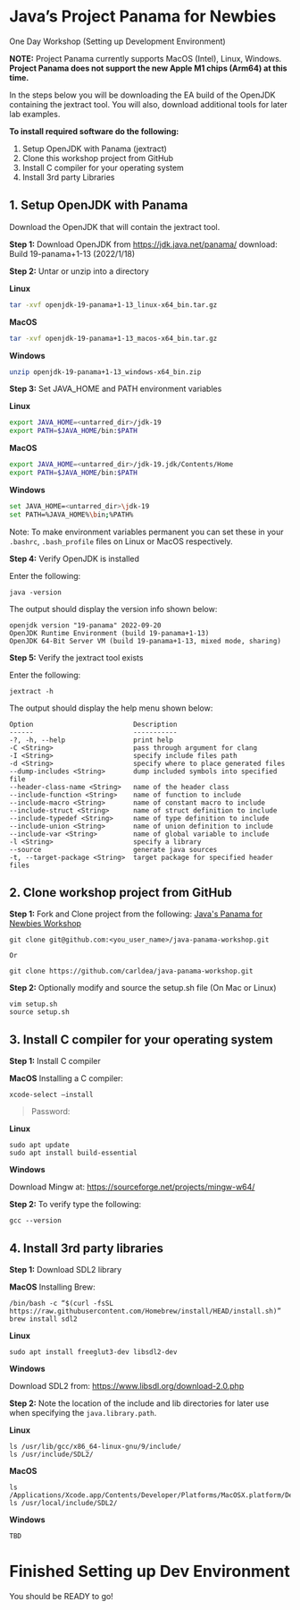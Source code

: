 # Java’s Project Panama for Newbies
One Day Workshop 
(Setting up Development Environment)

**NOTE:** Project Panama currently supports MacOS (Intel), Linux, Windows. **Project Panama does not support the new Apple M1 chips (Arm64) at this time.**

In the steps below you will be downloading the EA build of the OpenJDK containing the jextract tool. You will also, download additional tools for later lab examples.

**To install required software do the following:**
1. Setup OpenJDK with Panama (jextract)
2. Clone this workshop project from GitHub
3. Install C compiler for your operating system
4. Install 3rd party Libraries

## 1. Setup OpenJDK with Panama
Download the OpenJDK that will contain the jextract tool.

**Step 1:** Download OpenJDK from https://jdk.java.net/panama/ download: Build 19-panama+1-13 (2022/1/18)

**Step 2:** Untar or unzip into a directory

**Linux**
```bash
tar -xvf openjdk-19-panama+1-13_linux-x64_bin.tar.gz
```

**MacOS**
```bash
tar -xvf openjdk-19-panama+1-13_macos-x64_bin.tar.gz
```

**Windows**
```bash
unzip openjdk-19-panama+1-13_windows-x64_bin.zip
```

**Step 3:** Set JAVA_HOME and PATH environment variables

**Linux**
```bash
export JAVA_HOME=<untarred_dir>/jdk-19
export PATH=$JAVA_HOME/bin:$PATH
```

**MacOS**
```bash
export JAVA_HOME=<untarred_dir>/jdk-19.jdk/Contents/Home
export PATH=$JAVA_HOME/bin:$PATH
```

**Windows**
```bash
set JAVA_HOME=<untarred_dir>\jdk-19
set PATH=%JAVA_HOME%\bin;%PATH%
```

Note: To make environment variables permanent you can set these in your `.bashrc`, `.bash_profile` files on Linux or MacOS respectively.

**Step 4:** Verify OpenJDK is installed

Enter the following: 
```
java -version
```

The output should display the version info shown below:
```
openjdk version "19-panama" 2022-09-20
OpenJDK Runtime Environment (build 19-panama+1-13)
OpenJDK 64-Bit Server VM (build 19-panama+1-13, mixed mode, sharing)
```

**Step 5:** Verify the jextract tool exists

Enter the following: 
```
jextract -h
```


The output should display the help menu shown below:

```
Option                         Description                              
------                         -----------                              
-?, -h, --help                 print help                               
-C <String>                    pass through argument for clang          
-I <String>                    specify include files path               
-d <String>                    specify where to place generated files   
--dump-includes <String>       dump included symbols into specified file
--header-class-name <String>   name of the header class                 
--include-function <String>    name of function to include              
--include-macro <String>       name of constant macro to include        
--include-struct <String>      name of struct definition to include     
--include-typedef <String>     name of type definition to include       
--include-union <String>       name of union definition to include      
--include-var <String>         name of global variable to include       
-l <String>                    specify a library                        
--source                       generate java sources                    
-t, --target-package <String>  target package for specified header files
```

## 2. Clone workshop project from GitHub
**Step 1:**  Fork and Clone project from the following: [Java's Panama for Newbies Workshop](https://github.com/carldea/java-panama-workshop)

```
git clone git@github.com:<you_user_name>/java-panama-workshop.git

Or

git clone https://github.com/carldea/java-panama-workshop.git
```

**Step 2:** Optionally modify and source the setup.sh file (On Mac or Linux)
```
vim setup.sh
source setup.sh
```

## 3. Install C compiler for your operating system

**Step 1:** Install C compiler

**MacOS**
Installing a C compiler:
```
xcode-select —install
```
> Password:

**Linux**
```
sudo apt update
sudo apt install build-essential
```

**Windows**

Download Mingw at: https://sourceforge.net/projects/mingw-w64/

**Step 2:** To verify type the following:
```
gcc --version
```


## 4. Install 3rd party libraries

**Step 1:** Download SDL2 library

**MacOS**
Installing Brew:
```
/bin/bash -c “$(curl -fsSL https://raw.githubusercontent.com/Homebrew/install/HEAD/install.sh)”
brew install sdl2
```

**Linux**
```
sudo apt install freeglut3-dev libsdl2-dev
```

**Windows**

Download SDL2 from: https://www.libsdl.org/download-2.0.php

**Step 2:** Note the location of the include and lib directories for later use when specifying the `java.library.path`.

**Linux**
```
ls /usr/lib/gcc/x86_64-linux-gnu/9/include/
ls /usr/include/SDL2/
```

**MacOS**
```
ls /Applications/Xcode.app/Contents/Developer/Platforms/MacOSX.platform/Developer/SDKs/MacOSX.sdk/usr/include
ls /usr/local/include/SDL2/
```

**Windows**
```
TBD
```

# Finished Setting up Dev Environment

You should be READY to go!
